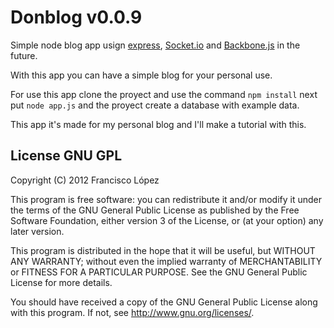 # Donblog v0.0.9

Simple node blog app usign [express](http://expressjs.com), [Socket.io](http://socket.io) and [Backbone.js](http://documentcloud.github.com/backbone) in the future.

With this app you can have a simple blog for your personal use.

For use this app clone the proyect and use the command `npm install` next put `node app.js` and the proyect create a database with example data.

This app it's made for my personal blog and I'll make a tutorial with this.

## License GNU GPL

Copyright (C) 2012  Francisco López

This program is free software: you can redistribute it and/or modify
it under the terms of the GNU General Public License as published by
the Free Software Foundation, either version 3 of the License, or
(at your option) any later version.

This program is distributed in the hope that it will be useful,
but WITHOUT ANY WARRANTY; without even the implied warranty of
MERCHANTABILITY or FITNESS FOR A PARTICULAR PURPOSE.  See the
GNU General Public License for more details.

You should have received a copy of the GNU General Public License
along with this program.  If not, see <http://www.gnu.org/licenses/>.